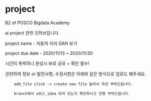 # project
B2 of POSCO Bigdata Academy

ai project 관련 깃허브입니다.

project name - 자동차 미리 GAN 보기

project due date - 2020/11/13 ~ 2020/11/30

시간이 촉박하니 완성시 바로 공유 + 확인 필수!

관련하여 정보 or 발전사항, 수정사항은 아래와 같은 방식으로 업로드 해주세요.
        
        add_file click -> create new file 눌러서 작성 부탁드립니다.

        branch에서 edit_idea 되어 있는지 확인하시고 진행 부탁드립니다.

